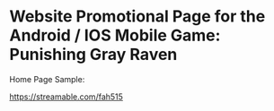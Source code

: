 # Website Promotional Page for the Android / IOS Mobile Game: Punishing Gray Raven

Home Page Sample:

https://streamable.com/fah515
